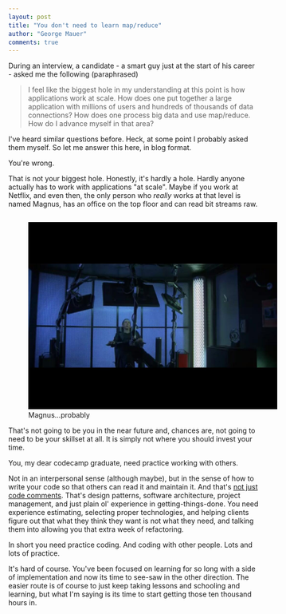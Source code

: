 ```yaml
---
layout: post
title: "You don't need to learn map/reduce"
author: "George Mauer"
comments: true
---
```


During an interview, a candidate - a smart guy just at the start of his career - asked me the following (paraphrased)

> I feel like the biggest hole in my understanding at this point is how applications work at scale. How does one put together
> a large application with millions of users and hundreds of thousands of data connections? How does one process big data and
> use map/reduce. How do I advance myself in that area?

I've heard similar questions before. Heck, at some point I probably asked them myself. So let me answer this here, in blog format.

You're wrong.

That is not your biggest hole. Honestly, it's hardly a hole. Hardly anyone actually has to work with applications "at scale". Maybe if you work at Netflix, and even then, the only person who *really* works at that level is named Magnus, has an office on the top floor and can read bit streams raw.

<figure style="float: left; width: 500px">
	<img src="/img/you-dont-need-map-reduce/jp-grandmas-boy.jpg" alt="grandma's boy jp's chair" />
	<figcaption>Magnus...probably</figcaption>
</figure>

That's not going to be you in the near future and, chances are, not going to need to be your skillset at all. It is simply not where you should invest your time.

You, my dear codecamp graduate, need practice working with others.

Not in an interpersonal sense (although maybe), but in the sense of how to write your code so that others can read it and maintain it. And that's [not just code comments](http://steve-yegge.blogspot.com/2008/02/portrait-of-n00b.html). That's design patterns, software architecture, project management, and just plain ol' experience in getting-things-done. You need experience estimating, selecting proper technologies, and helping clients figure out that what they think they want is not what they need, and talking them into allowing you that extra week of refactoring.

In short you need practice coding. And coding with other people. Lots and lots of practice.

It's hard of course. You've been focused on learning for so long with a side of implementation and now its time to see-saw in the other direction. The easier route is of course to just keep taking lessons and schooling and learning, but what I'm saying is its time to start getting those ten thousand hours in.